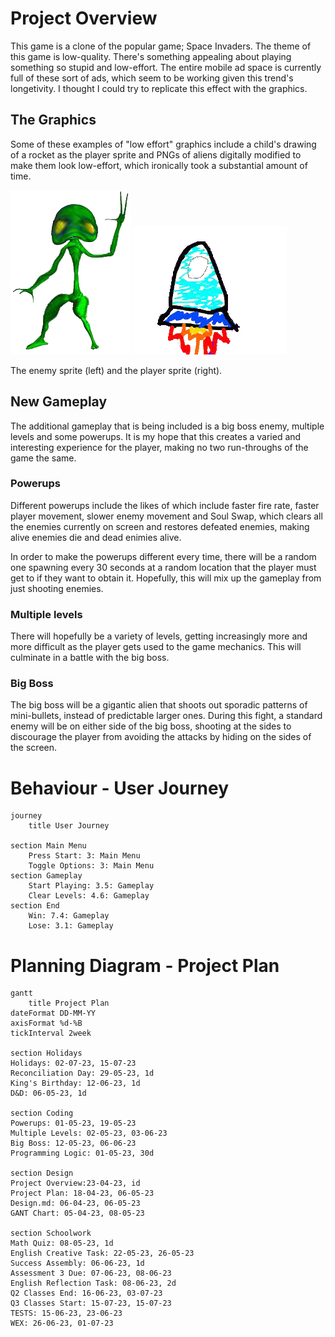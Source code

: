 # Project Overview

This game is a clone of the popular game; Space Invaders. The theme of this game is low-quality. There's something appealing about playing something so stupid and low-effort. The entire mobile ad space is currently full of these sort of ads, which seem to be working given this trend's longetivity. I thought I could try to replicate this effect with the graphics.

## The Graphics
Some of these examples of "low effort" graphics include a child's drawing of a rocket as the player sprite and PNGs of aliens digitally modified to make them look low-effort, which ironically took a substantial amount of time.

![Alien Enemy Sprite](Images/alien.png) ![Player Sprite](Images/playerchar.png)

The enemy sprite (left) and the player sprite (right).

## New Gameplay
The additional gameplay that is being included is a big boss enemy, multiple levels and some powerups. It is my hope that this creates a varied and interesting experience for the player, making no two run-throughs of the game the same.

### Powerups
Different powerups include the likes of which include faster fire rate, faster player movement, slower enemy movement and Soul Swap, which clears all the enemies currently on screen and restores defeated enemies, making alive enemies die and dead enimies alive. 

In order to make the powerups different every time, there will be a random one spawning every 30 seconds at a random location that the player must get to if they want to obtain it. Hopefully, this will mix up the gameplay from just shooting enemies.

### Multiple levels
There will hopefully be a variety of levels, getting increasingly more and more difficult as the player gets used to the game mechanics. This will culminate in a battle with the big boss.

### Big Boss
The big boss will be a gigantic alien that shoots out sporadic patterns of mini-bullets, instead of predictable larger ones. During this fight, a standard enemy will be on either side of the big boss, shooting at the sides to discourage the player from avoiding the attacks by hiding on the sides of the screen.

# Behaviour - User Journey
```mermaid
journey
    title User Journey

section Main Menu
    Press Start: 3: Main Menu
    Toggle Options: 3: Main Menu
section Gameplay
    Start Playing: 3.5: Gameplay
    Clear Levels: 4.6: Gameplay
section End
    Win: 7.4: Gameplay
    Lose: 3.1: Gameplay

```

# Planning Diagram - Project Plan

```mermaid
gantt
    title Project Plan
dateFormat DD-MM-YY
axisFormat %d-%B
tickInterval 2week

section Holidays
Holidays: 02-07-23, 15-07-23
Reconciliation Day: 29-05-23, 1d
King's Birthday: 12-06-23, 1d
D&D: 06-05-23, 1d

section Coding
Powerups: 01-05-23, 19-05-23
Multiple Levels: 02-05-23, 03-06-23
Big Boss: 12-05-23, 06-06-23
Programming Logic: 01-05-23, 30d

section Design
Project Overview:23-04-23, id
Project Plan: 18-04-23, 06-05-23
Design.md: 06-04-23, 06-05-23
GANT Chart: 05-04-23, 08-05-23

section Schoolwork
Math Quiz: 08-05-23, 1d
English Creative Task: 22-05-23, 26-05-23
Success Assembly: 06-06-23, 1d
Assessment 3 Due: 07-06-23, 08-06-23
English Reflection Task: 08-06-23, 2d
Q2 Classes End: 16-06-23, 03-07-23
Q3 Classes Start: 15-07-23, 15-07-23
TESTS: 15-06-23, 23-06-23
WEX: 26-06-23, 01-07-23
```